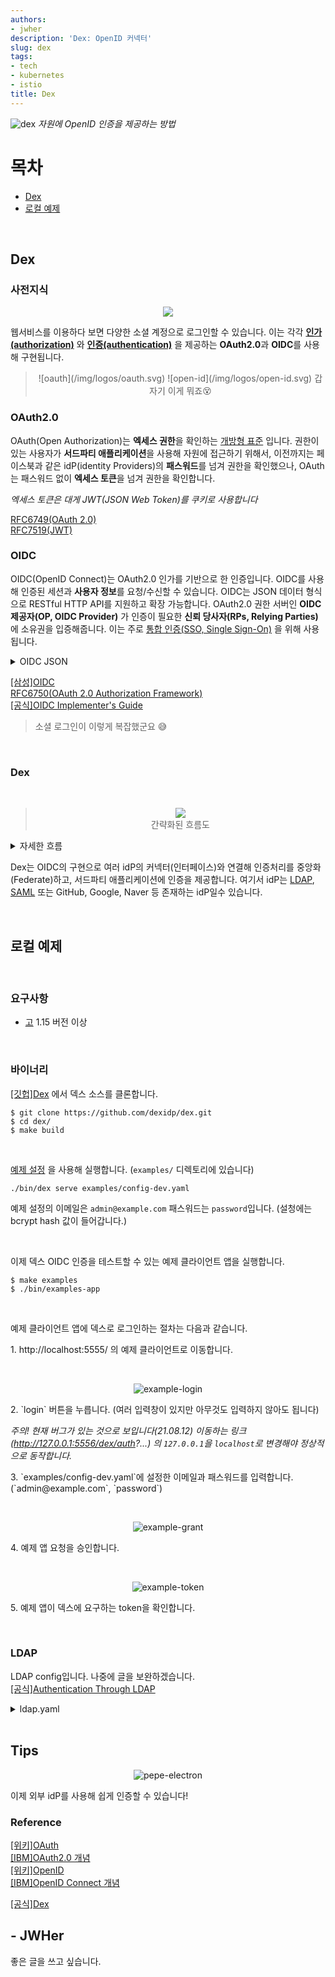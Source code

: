 ```yaml
---
authors:
- jwher
description: 'Dex: OpenID 커넥터'
slug: dex
tags:
- tech
- kubernetes
- istio
title: Dex
---
```


![dex](/img/logos/dex.svg)
*자원에 OpenID 인증을 제공하는 방법*  
<!--truncate-->

# 목차
* [Dex](#dex)
* [로컬 예제](#로컬-예제)

<br/>

## Dex  

### 사전지식

<p align="center">
<img src="/assets/img/dex/social-icons.gif"/>
</p>

웹서비스를 이용하다 보면 다양한 소셜 계정으로 로그인할 수 있습니다.
이는 각각 **[인가(authorization)](https://ko.wikipedia.org/wiki/%EC%9D%B8%EA%B0%80)**
와 **[인증(authentication)](https://ko.wikipedia.org/wiki/%EC%9D%B8%EC%A6%9D)**
을 제공하는 **OAuth2.0**과 **OIDC**를 사용해 구현됩니다.

> <div align="center">
> ![oauth](/img/logos/oauth.svg)
> ![open-id](/img/logos/open-id.svg)
> 갑자기 이게 뭐죠😵
> </div>

### OAuth2.0  
OAuth(Open Authorization)는 **엑세스 권한**을 확인하는 [개방형 표준](https://ko.wikipedia.org/wiki/%EA%B0%9C%EB%B0%A9%ED%98%95_%ED%91%9C%EC%A4%80) 입니다.
권한이 있는 사용자가 **서드파티 애플리케이션**을 사용해 자원에 접근하기 위해서,
이전까지는 페이스북과 같은 idP(identity Providers)의 **패스워드**를 넘겨 권한을 확인했으나,
OAuth는 패스워드 없이 **엑세스 토큰**을 넘겨 권한을 확인합니다.  
  
*엑세스 토큰은 대게 JWT(JSON Web Token)를 쿠키로 사용합니다*  

[RFC6749(OAuth 2.0)](https://www.ietf.org/rfc/rfc6749.txt)  
[RFC7519(JWT)](https://www.ietf.org/rfc/rfc7519.txt)  

### OIDC  
OIDC(OpenID Connect)는 OAuth2.0 인가를 기반으로 한 인증입니다.
OIDC를 사용해 인증된 세션과 **사용자 정보**를 요청/수신할 수 있습니다.
OIDC는 JSON 데이터 형식으로 RESTful HTTP API를 지원하고 확장 가능합니다.
OAuth2.0 권한 서버인 **OIDC 제공자(OP, OIDC Provider)** 가
인증이 필요한 **신뢰 당사자(RPs, Relying Parties)** 에 소유권을 입증해줍니다.
이는 주로 [통합 인증(SSO, Single Sign-On)](https://ko.wikipedia.org/wiki/%ED%86%B5%ED%95%A9_%EC%9D%B8%EC%A6%9D)
을 위해 사용됩니다.

<details markdown="1">
<summary>OIDC JSON</summary>

```json
{
  "iss": "http://127.0.0.1:5556/dex",
  "sub": "CgcyMzQyNzQ5EgZnaXRodWI",
  "aud": "example-app",
  "exp": 1492882042,
  "iat": 1492795642,
  "at_hash": "bi96gOXZShvlWYtal9Eqiw",
  "email": "jane.doe@coreos.com",
  "email_verified": true,
  "groups": [
    "admins",
    "developers"
  ],
  "name": "Jane Doe"
}
```
</details>
  
[[삼성]OIDC](https://www.samsungsds.com/kr/insights/oidc.html)  
[RFC6750(OAuth 2.0 Authorization Framework)](https://www.ietf.org/rfc/rfc6750.txt)  
[[공식]OIDC Implementer's Guide](https://openid.net/specs/openid-connect-basic-1_0.html#CodeFlow)  

> 소셜 로그인이 이렇게 복잡했군요 😅

<br/>

### Dex
<br/>

> <p align="center">
> <img src="/assets/img/dex/dex-workflow.png"/><br/>
> 간략화된 흐름도
> </p>
<details markdown="1">
<summary>자세한 흐름</summary>
<p align="center">
<img src="/assets/img/dex/oidc_authservice_sequence_diagram.svg" alt="oidc_authservice_sequence_diagram"/>
</p>
쿠버네티스에서 동작하는 흐름입니다.  
라우터로 Istio를 사용하고 인증 시스템이 완전히 없는 Client App 사이에 미들웨어로 AuthService가 들어갑니다.
</details>

Dex는 OIDC의 구현으로 여러 idP의 커넥터(인터페이스)와 연결해 인증처리를 중앙화(Federate)하고,
서드파티 애플리케이션에 인증을 제공합니다.
여기서 idP는 [LDAP](https://ko.wikipedia.org/wiki/LDAP),
[SAML](https://ko.wikipedia.org/wiki/SAML) 또는 GitHub, Google, Naver 등 존재하는 idP일수 있습니다.

<br/>

## 로컬 예제
<br/>

### 요구사항
* [고](https://jwher.github.io/golang-setup) 1.15 버전 이상
<!-- * 또는 [도커](https://jwher.github.io/install-docker) -->
<br/>

### 바이너리

[[깃헙]Dex](https://github.com/dexidp/dex) 에서 덱스 소스를 클론합니다.
```shell
$ git clone https://github.com/dexidp/dex.git
$ cd dex/
$ make build
```
<br/>

[예제 설정](https://github.com/dexidp/dex/blob/master/examples/config-dev.yaml)
을 사용해 실행합니다. (`examples/` 디렉토리에 있습니다)
```shell
./bin/dex serve examples/config-dev.yaml
```
예제 설정의 이메일은 `admin@example.com` 패스워드는 `password`입니다.
(설청에는 bcrypt hash 값이 들어갑니다.)  

<br/>

이제 덱스 OIDC 인증을 테스트할 수 있는 예제 클라이언트 앱을 실행합니다.
```shell
$ make examples
$ ./bin/examples-app
```
<br/>

예제 클라이언트 앱에 덱스로 로그인하는 절차는 다음과 같습니다.
<p>1. http://localhost:5555/ 의 예제 클라이언트로 이동합니다.</p>  
<br/>
<p align="center">
<img src="/assets/img/dex/example-login.png" alt="example-login"/>
</p>
<p>2. `login` 버튼을 누릅니다. (여러 입력창이 있지만 아무것도 입력하지 않아도 됩니다)</p>

*주의! 현재 버그가 있는 것으로 보입니다(21.08.12) 이동하는 링크
(http://127.0.0.1:5556/dex/auth?...)
의 `127.0.0.1`을 `localhost`로 변경해야 정상적으로 동작합니다.*
<br/>
<p markdown="1">3. `examples/config-dev.yaml`에 설정한 이메일과 패스워드를 입력합니다. (`admin@example.com`, `password`)</p>
<br/>
<p align="center">
<img src="/assets/img/dex/example-grant.png" alt="example-grant"/>
</p>
<p>4. 예제 앱 요청을 승인합니다.</p>
<br/>
<p align="center">
<img src="/assets/img/dex/example-token.png" alt="example-token"/>
</p>
<p>5. 예제 앱이 덱스에 요구하는 token을 확인합니다.</p>
<br/>

### LDAP

LDAP config입니다. 나중에 글을 보완하겠습니다.  
[[공식]Authentication Through LDAP](https://dexidp.io/docs/connectors/ldap/)
<details markdown="1">
<summary>ldap.yaml</summary>

```yaml
issuer: http://127.0.0.1:5556/dex
storage:
  type: sqlite3
  config:
    file: examples/dex.db
web:
  http: 0.0.0.0:5556

connectors:
- type: ldap
  name: OpenLDAP
  id: ldap
  config:
    # The following configurations seem to work with OpenLDAP:
    #
    # 1) Plain LDAP, without TLS:
    host: your-ldap-address:389
    insecureNoSSL: true
    
    # 2) LDAPS without certificate validation:
    #host: localhost:636
    #insecureNoSSL: false
    #insecureSkipVerify: true
  
    # 3) LDAPS with certificate validation:
    #host: YOUR-HOSTNAME:636
    #insecureNoSSL: false
    #insecureSkipVerify: false
    #rootCAData: 'CERT'
    # ...where CERT="$( base64 -w 0 your-cert.crt )"

    # This would normally be a read-only user.
    bindDN: cn="",dc="",dc="",dc=""
    bindPW: your-password

    # dex UI에 보여지는 입력창
    usernamePrompt: Username

    userSearch:
      baseDN: ou="",dc="",dc="",dc=""
      #filter: "(objectClass=person)"
      # LDAP 조회시 사용되는 ID
      username: uid
      # "DN" (case sensitive) is a special attribute name. It indicates that
      # this value should be taken from the entity's DN not an attribute on
      # the entity.
      idAttr: uid
      emailAttr: mail
      nameAttr: gecos

      #groupSearch:
      #baseDN: ou=Groups,dc=example,dc=org
      #filter: "(objectClass=groupOfNames)"

      #userMatchers:
        # A user is a member of a group when their DN matches
        # the value of a "member" attribute on the group entity.
        #- userAttr: DN
        #groupAttr: member

      # The group name should be the "cn" value.
      #nameAttr: cn

staticClients:
- id: example-app
  redirectURIs:
  - 'http://127.0.0.1:5555/callback'
  name: 'Example App'
  secret: ZXhhbXBsZS1hcHAtc2VjcmV0
```
</details>
<br/>

## Tips

<p align="center">
<img src="/assets/img/pepe-electron.gif" alt="pepe-electron"/>
</p>

이제 외부 idP를 사용해 쉽게 인증할 수 있습니다!

### Reference  

[[위키]OAuth](https://en.wikipedia.org/wiki/OAuth)  
[[IBM]OAuth2.0 개념](https://www.ibm.com/docs/ko/sva/9.0.7?topic=SSPREK_9.0.7/com.ibm.isam.doc/config/concept/con_oauth_20_concepts.html#con_oauth_20_concepts)  
[[위키]OpenID](https://en.wikipedia.org/wiki/OpenID#OpenID_Connect_(OIDC))  
[[IBM]OpenID Connect 개념](https://www.ibm.com/docs/ko/sva/9.0.7?topic=concepts-openid-connect)   

[[공식]Dex](https://dexidp.io/)  

## - JWHer  
좋은 글을 쓰고 싶습니다.

<!-- update log -->
<!--
본문에 추가할 내용을 적는다.
https://lcc3108.github.io/articles/2020-12/Istio+Dex-%EC%9D%B8%EC%A6%9D#dex

-->
